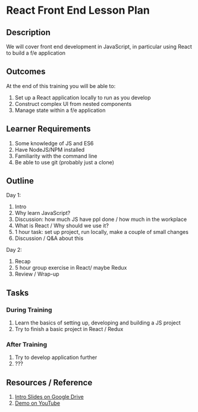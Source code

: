 # React Front End Lesson Plan
<!-- Last reviewed **30 April 2018** by **Crispin Read** -->

## Description
We will cover front end development in JavaScript, in particular using React to build a f/e application

## Outcomes

At the end of this training you will be able to:
1. Set up a React application locally to run as you develop
2. Construct complex UI from nested components
3. Manage state within a f/e application

## Learner Requirements

1. Some knowledge of JS and ES6
2. Have NodeJS/NPM installed
3. Familiarity with the command line
4. Be able to use git (probably just a clone)

## Outline

Day 1:

1. Intro
2. Why learn JavaScript?
3. Discussion: how much JS have ppl done / how much in the workplace
4. What is React / Why should we use it?
5. 1 hour task: set up project, run locally, make a couple of small changes
6. Discussion / Q&A about this

Day 2:

1. Recap
2. 5 hour group exercise in React/ maybe Redux
3. Review / Wrap-up

## Tasks

### During Training
1. Learn the basics of setting up, developing and building a JS project
2. Try to finish a basic project in React / Redux

### After Training
1. Try to develop application further
2. ???

## Resources / Reference

1. [Intro Slides on Google Drive](#)
2. [Demo on YouTube](#)
